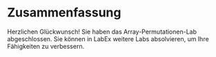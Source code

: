 # Zusammenfassung

Herzlichen Glückwunsch! Sie haben das Array-Permutationen-Lab abgeschlossen. Sie können in LabEx weitere Labs absolvieren, um Ihre Fähigkeiten zu verbessern.
